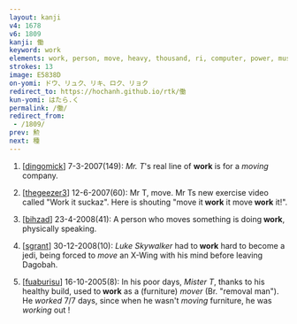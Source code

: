 ```yaml
---
layout: kanji
v4: 1678
v6: 1809
kanji: 働
keyword: work
elements: work, person, move, heavy, thousand, ri, computer, power, muscle, arnold
strokes: 13
image: E5838D
on-yomi: ドウ、リュク、リキ、ロク、リョク
redirect_to: https://hochanh.github.io/rtk/働
kun-yomi: はたら.く
permalink: /働/
redirect_from:
 - /1809/
prev: 勲
next: 種
---
```


1) [<a href="http://kanji.koohii.com/profile/dingomick">dingomick</a>] 7-3-2007(149): <em>Mr. T</em>&#039;s real line of <strong>work</strong> is for a <em>moving</em> company.

2) [<a href="http://kanji.koohii.com/profile/thegeezer3">thegeezer3</a>] 12-6-2007(60): Mr T, move. Mr Ts new exercise video called &quot;Work it suckaz&quot;. Here is shouting &quot;move it<strong> work</strong> it move<strong> work</strong> it!&quot;.

3) [<a href="http://kanji.koohii.com/profile/bihzad">bihzad</a>] 23-4-2008(41): A person who moves something is doing<strong> work</strong>, physically speaking.

4) [<a href="http://kanji.koohii.com/profile/sgrant">sgrant</a>] 30-12-2008(10): <em>Luke Skywalker</em> had to<strong> work</strong> hard to become a jedi, being forced to <em>move</em> an X-Wing with his mind before leaving Dagobah.

5) [<a href="http://kanji.koohii.com/profile/fuaburisu">fuaburisu</a>] 16-10-2005(8): In his poor days, <em>Mister T</em>, thanks to his healthy build, used to<strong> work</strong> as a (furniture) <em>mover</em> (Br. &quot;removal man&quot;). He <em>worked</em> 7/7 days, since when he wasn&#039;t <em>moving</em> furniture, he was <em>working</em> out !

